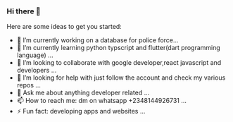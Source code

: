### Hi there 👋

Here are some ideas to get you started:

- 🔭 I’m currently working on a database for police force...
- 🌱 I’m currently learning python typscript and flutter(dart programming language) ...
- 👯 I’m looking to collaborate with google developer,react  javascript and developers  ...
- 🤔 I’m looking for help with just follow the account and check my various repos ...
- 💬 Ask me about anything developer related ...
- 📫 How to reach me: dm on whatsapp +2348144926731 ...
- ⚡ Fun fact: developing apps and websites ...
